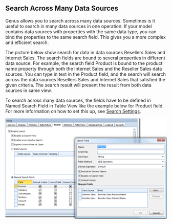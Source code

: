 ## Search Across Many Data Sources

Genus allows you to search across many data sources. Sometimes is it useful to search in many data sources in one operation. If your model contains data sources with properties with the same data type, you can bind the properties to the same search field. This gives you a more complex and efficient search.

The picture below show search for data in data sources Resellers Sales and Internet Sales. The search fields are bound to several properties in different data source. For example, the search field Product is bound to the product name property through both the Internet Sales and the Reseller Sales data sources. You can type in text in the Product field, and the search will search across the data sources Resellers Sales and Internet Sales that satisfied the given criteria. The search result will present the result from both data sources in same view.

To search across many data sources, the fields have to be defined in Named Search Field in Table View like the example below for Product field. For more information on how to set this up, see [Search Settings](../defining-an-app-model/tables/views.md).

![IDF980C10475F24EB6.png](media/IDF980C10475F24EB6.png)